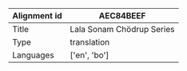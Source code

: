 |Alignment id | AEC84BEEF
| --- | --- 
|Title | Lala Sonam Chödrup Series 
|Type | translation
|Languages | ['en', 'bo']